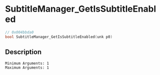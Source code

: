 # SubtitleManager_GetIsSubtitleEnabled
```c
// 0x004bbda0
bool SubtitleManager_GetIsSubtitleEnabled(unk p0)
```
## Description
```
Minimum Arguments: 1
Maximum Arguments: 1
```
